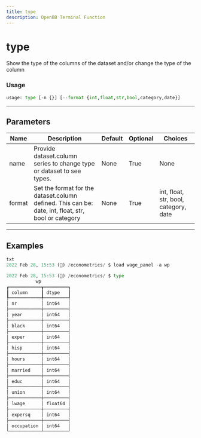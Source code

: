 ```yaml
---
title: type
description: OpenBB Terminal Function
---
```


# type

Show the type of the columns of the dataset and/or change the type of the column
### Usage 
```python
usage: type [-n {}] [--format {int,float,str,bool,category,date}]
```
---
## Parameters
| Name | Description | Default | Optional | Choices |
| ---- | ----------- | ------- | -------- | ------- |
| name | Provide dataset.column series to change type or dataset to see types. | None | True | None |
| format | Set the format for the dataset.column defined. This can be: date, int, float, str, bool or category | None | True | int, float, str, bool, category, date |
---
## Examples
```python
txt
2022 Feb 28, 15:53 (🦋) /econometrics/ $ load wage_panel -a wp

2022 Feb 28, 15:53 (🦋) /econometrics/ $ type
           wp
┏━━━━━━━━━━━━┳━━━━━━━━━┓
┃ column     ┃ dtype   ┃
┡━━━━━━━━━━━━╇━━━━━━━━━┩
│ nr         │ int64   │
├────────────┼─────────┤
│ year       │ int64   │
├────────────┼─────────┤
│ black      │ int64   │
├────────────┼─────────┤
│ exper      │ int64   │
├────────────┼─────────┤
│ hisp       │ int64   │
├────────────┼─────────┤
│ hours      │ int64   │
├────────────┼─────────┤
│ married    │ int64   │
├────────────┼─────────┤
│ educ       │ int64   │
├────────────┼─────────┤
│ union      │ int64   │
├────────────┼─────────┤
│ lwage      │ float64 │
├────────────┼─────────┤
│ expersq    │ int64   │
├────────────┼─────────┤
│ occupation │ int64   │
└────────────┴─────────┘
```

